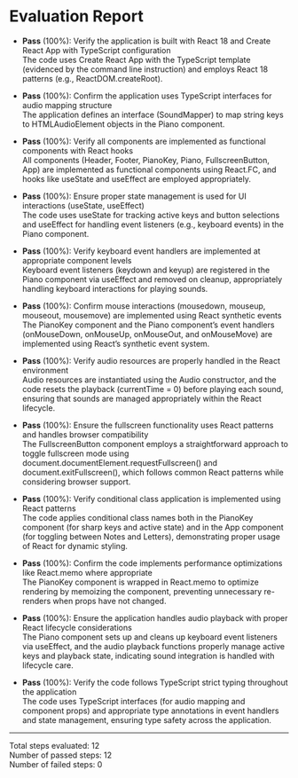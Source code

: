 # Evaluation Report

- **Pass** (100%): Verify the application is built with React 18 and Create React App with TypeScript configuration  
  The code uses Create React App with the TypeScript template (evidenced by the command line instruction) and employs React 18 patterns (e.g., ReactDOM.createRoot).

- **Pass** (100%): Confirm the application uses TypeScript interfaces for audio mapping structure  
  The application defines an interface (SoundMapper) to map string keys to HTMLAudioElement objects in the Piano component.

- **Pass** (100%): Verify all components are implemented as functional components with React hooks  
  All components (Header, Footer, PianoKey, Piano, FullscreenButton, App) are implemented as functional components using React.FC, and hooks like useState and useEffect are employed appropriately.

- **Pass** (100%): Ensure proper state management is used for UI interactions (useState, useEffect)  
  The code uses useState for tracking active keys and button selections and useEffect for handling event listeners (e.g., keyboard events) in the Piano component.

- **Pass** (100%): Verify keyboard event handlers are implemented at appropriate component levels  
  Keyboard event listeners (keydown and keyup) are registered in the Piano component via useEffect and removed on cleanup, appropriately handling keyboard interactions for playing sounds.

- **Pass** (100%): Confirm mouse interactions (mousedown, mouseup, mouseout, mousemove) are implemented using React synthetic events  
  The PianoKey component and the Piano component’s event handlers (onMouseDown, onMouseUp, onMouseOut, and onMouseMove) are implemented using React’s synthetic event system.

- **Pass** (100%): Verify audio resources are properly handled in the React environment  
  Audio resources are instantiated using the Audio constructor, and the code resets the playback (currentTime = 0) before playing each sound, ensuring that sounds are managed appropriately within the React lifecycle.

- **Pass** (100%): Ensure the fullscreen functionality uses React patterns and handles browser compatibility  
  The FullscreenButton component employs a straightforward approach to toggle fullscreen mode using document.documentElement.requestFullscreen() and document.exitFullscreen(), which follows common React patterns while considering browser support.

- **Pass** (100%): Verify conditional class application is implemented using React patterns  
  The code applies conditional class names both in the PianoKey component (for sharp keys and active state) and in the App component (for toggling between Notes and Letters), demonstrating proper usage of React for dynamic styling.

- **Pass** (100%): Confirm the code implements performance optimizations like React.memo where appropriate  
  The PianoKey component is wrapped in React.memo to optimize rendering by memoizing the component, preventing unnecessary re-renders when props have not changed.

- **Pass** (100%): Ensure the application handles audio playback with proper React lifecycle considerations  
  The Piano component sets up and cleans up keyboard event listeners via useEffect, and the audio playback functions properly manage active keys and playback state, indicating sound integration is handled with lifecycle care.

- **Pass** (100%): Verify the code follows TypeScript strict typing throughout the application  
  The code uses TypeScript interfaces (for audio mapping and component props) and appropriate type annotations in event handlers and state management, ensuring type safety across the application.

---

Total steps evaluated: 12  
Number of passed steps: 12  
Number of failed steps: 0